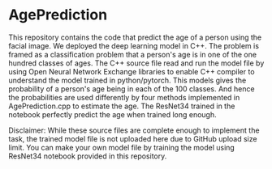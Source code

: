 # AgePrediction
This repository contains the code that predict the age of a person using the facial image. We deployed the deep learning model in C++.
The problem is framed as a classification problem that a person's age is in one of the one hundred classes of ages. 
The C++ source file read and run the model file by using Open Neural Network Exchange libraries to enable C++ compiler to understand the model trained in python/pytorch. This models gives the probability of a person's age being in each of the 100 classes. And hence the probabilities are used differently by four methods implemented in AgePrediction.cpp to estimate the age. The ResNet34 trained in the notebook perfectly predict the age when trained long enough.

Disclaimer: While these source files are complete enough to implement the task, the trained model file is not uploaded here due to GitHub upload size limit. You can make your own model file by training the model using ResNet34 notebook provided in this repository.
